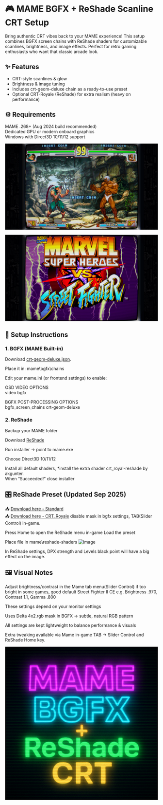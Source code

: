 # 🎮 MAME BGFX + ReShade Scanline CRT Setup



Bring authentic CRT vibes back to your MAME experience!
This setup combines BGFX screen chains with ReShade shaders for customizable scanlines, brightness, and image effects. Perfect for retro gaming enthusiasts who want that classic arcade look.  


## ✨ Features

- CRT-style scanlines & glow  
- Brightness & image tuning  
- Includes crt-geom-deluxe chain as a ready-to-use preset  
- Optional CRT-Royale (ReShade) for extra realism (heavy on performance)  



## ⚙️ Requirements

MAME .268+ (Aug 2024 build recommended)  
Dedicated GPU or modern onboard graphics  
Windows with Direct3D 10/11/12 support  

  
  ![Screenshot April 2025](https://raw.githubusercontent.com/JBW-byte/Screenshots/refs/heads/main/sfiii.webp)  
    
  ![Screenshot April 2025](https://raw.githubusercontent.com/JBW-byte/Screenshots/refs/heads/main/marvelvsSF.webp)  


    
## 🔧 Setup Instructions  

### 1. BGFX (MAME Built-in)

Download [crt-geom-deluxe.json](https://github.com/JBW-byte/Mame-BGFX-Reshade/blob/main/crt-geom-deluxe.json).

Place it in: mame\bgfx\chains  

Edit your mame.ini (or frontend settings) to enable:

OSD VIDEO OPTIONS  
video bgfx  

BGFX POST-PROCESSING OPTIONS  
bgfx_screen_chains crt-geom-deluxe  

  
    
### 2. ReShade

Backup your MAME folder

Download [ReShade](https://reshade.me/) 

Run installer → point to mame.exe

Choose Direct3D 10/11/12

Install all default shaders, *install the extra shader crt_royal-reshade by akgunter.    
When “Succeeded!” close installer  



## 🎛️ ReShade Preset (Updated Sep 2025)  

📥 [Download here - Standard](https://github.com/JBW-byte/Mame-BGFX-Reshade/blob/main/Mame_preset1.ini)  
📥 [Download here - CRT_Royale](https://github.com/JBW-byte/Mame-BGFX-Reshade/blob/main/Mame_preset-crt_royale.ini) disable mask in bgfx settings, TAB(Slider Control) in-game.  

Press Home to open the ReShade menu in-game
Load the preset  

Place file in mame\reshade-shaders <img width="1200" height="675" alt="image" src="https://github.com/user-attachments/assets/4421e315-5b07-4902-b81d-18f2952f5ad7" />


In ReShade settings, DPX strength and Levels black point will have a big effect on the image.




## 🖼️ Visual Notes

Adjust brightness/contrast in the Mame tab menu(Slider Control) if too bright in some games, good default Street Fighter II CE e.g. Brightness .970, Contrast 1.1, Gamma .800 

These settings depend on your monitor settings

Uses Delta 4x2.rgb mask in BGFX → subtle, natural RGB pattern

All settings are kept lightweight to balance performance & visuals

Extra tweaking available via Mame in-game TAB → Slider Control and ReShade Home key.  

 ![Screenshot April 2025](https://github.com/JBW-byte/Screenshots/blob/main/Neon_mame_banner.png)

